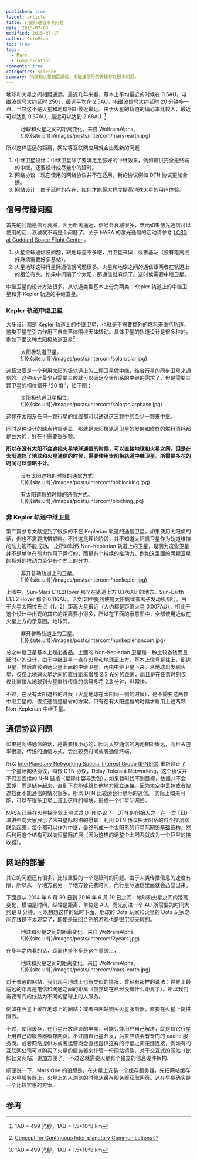 ```yaml
---
published: true
layout: article
title: 行星际通信相关问题
date: 2015-07-08
modified: 2015-07-17
author: OctoMiao
toc: true
tags: 
  - Mars
  - Communication
comments: true
categories: science
summary: 地球和火星相距遥远，电磁波信号的传输存在很多问题。
---
```



地球和火星之间相距遥远，最近几年来看，基本上平均最近的时候在 0.5AU，电磁波信号大约延时 250s，最远平均在 2.5AU，电磁波信号大约延时 20 分钟多一点。当然这不是火星和地球相距最近最远。由于火星的轨道的偏心率比较大，最近可以达到 0.37AU，最远可以达到 2.68AU. [^1]


<figure markdown="1">
<figcaption>
地球和火星之间的距离变化。来自 WolframAlpha。
</figcaption>
![]({{site.url}}/images/posts/intercom/mars-earth.jpg)
</figure>

所以这样遥远的距离，网站等互联网应用就会出现新的问题：

1. 中继卫星设计：中继卫星除了要满足足够好的中继效果，例如提供完全无终端的中继，还要设计成尽量小的延时。
2. 网络协议：现在使用的网络协议并不在适用，新的协议例如 DTN 协议更加合适。
3. 网站设计：由于延时的存在，如何才能最大程度提高地球火星的用户体验。


## 信号传播问题


首先的问题是信号衰减，因为距离遥远，信号会衰减很多，然而如果激光通信可以使用的话，衰减就不再是个问题了。关于 NASA 的激光通信的活动请参考 [LCRD at Goddard Space Flight Center](http://esc.gsfc.nasa.gov/267/LCRD.html) 。

1. 火星全球通信没问题，跟地球差不多吧，用卫星来做，或者基站（没有电离层好麻烦需要好多基站）。
2. 火星地球这种行星际通信就问题很多。火星和地球之间的通信跟两者在轨道上的相位有关。如果中间隔了个太阳，那通信就麻烦了。这时候需要中继卫星。

中继卫星的设计方法很多，从轨道类型基本上分为两类：Kepler 轨道上的中继卫星和非 Kepler 轨道的中继卫星。


### Kepler 轨道中继卫星

大多设计都是 Kepler 轨道上的中继卫星，也就是不需要额外的燃料来维持轨道，这类卫星在引力作用下自由落体围绕天体转动。具体卫星的轨道设计是很多种的，例如下面这种太阳极轨道卫星[^2]：

<figure markdown="1">
<figcaption>
太阳极轨道卫星。
</figcaption>
![]({{site.url}}/images/posts/intercom/solarpolar.jpg)
</figure>


这篇文章是一个利用太阳的极轨道上的三颗卫星做中继，结合行星的同步卫星来通信的。这种设计最少只需要三颗就可以满足全太阳系的中继的需求了，但是需要三颗卫星的相位错开 120 度[^1]，如下图：

<figure markdown="1">
<figcaption>
太阳极轨道卫星相位。
</figcaption>
![]({{site.url}}/images/posts/intercom/solarpolarphase.jpg)
</figure>


这样在太阳系任何一颗行星的位置都可以通过这三颗中的至少一颗来中继。

同时这种设计的缺点也很明显，那就是太阳极轨道卫星的发射和维修的燃料消耗都是巨大的，好在不需要很多颗。

**所以在没有太阳不会遮挡火星地球通信的时候，可以直接地球和火星之间，但是在太阳遮挡了地球和火星通信的时候，需要使用太阳极轨道中继卫星。所需要多花的时间可以忽略不计。**

<figure markdown="1">
<figcaption>
没有太阳遮挡的时候的通信方式。
</figcaption>
![]({{site.url}}/images/posts/intercom/noblocking.jpg)
</figure>



<figure markdown="1">
<figcaption>
有太阳遮挡的时候的通信方式。
</figcaption>
![]({{site.url}}/images/posts/intercom/blocking.jpg)
</figure>



### 非 Kepler 轨道中继卫星

第二篇参考文献提到了很多的不在 Keplerian 轨道的通信卫星。如果使用太阳帆的话，倒也不需要携带燃料。不过这是理论阶段，并不知道太阳帆卫星作为轨道维持的动力能不能成功。
之所以叫做 Non-Keplerian 轨道上的卫星，是因为这些卫星并不是单单在引力作用下运行的，而是有个持续的推动力。例如这里面的两颗卫星的额外的推动力至少有个向上的分力。



<figure markdown="1">
<figcaption>
非开普勒轨道上的卫星。
</figcaption>
![]({{site.url}}/images/posts/intercom/nonkepler.jpg)
</figure>


上图中，Sun-Mars L1/L2Hover 那个在轨道上方 0.176AU 的地方。Sun-Earth L1/L2 Hover 那个 0.116AU。论文[2]中提到使用太阳帆或者离子发动机都行。由于火星太阳拉氏点（1、2）距离火星很近（大约都是距离火星 0.007AU），相比于这个设计中出现的其它的距离要小得多，所以在下面的示意图中，全部使用近似在火星上方的示意图。地球同。


<figure markdown="1">
<figcaption>
非开普勒轨道上的卫星。
</figcaption>
![]({{site.url}}/images/posts/intercom/nonkepleriancom.jpg)
</figure>



总之中继卫星基本上是必备品。上面的 Non-Keplerian 卫星是一种比较省钱而且延时小的设计，由于中继卫星一直在火星和地球正上方，基本上信号是往上，到达卫星，然后直线到达火星上面的中继卫星，再由中继卫星下来。从地球出发到火星，仅仅比地球火星之间的直线距离增加 2.3 光分的距离，而且是在任意时刻仅仅比直接从地球到火星直线传播的信号多花 2.3 分钟，非常快。

不过，在没有太阳遮挡的时候（火星地球在太阳同一侧的时候），是不需要这两颗中继卫星的，直接通信是最省的方案。只有在有太阳遮挡的时候才启用上述两颗 Non-Keplerian 中继卫星。


## 通信协议问题

如果是网络通信的话，是需要很小心的，因为太空通信的两地相距很远，而且丢包率很高，传统的通信方式，会比较费时间或者通信终端。

所以 [InterPlanetary Networking Special Interest Group (IPNSIG)](http://ipnsig.org/) 重新设计了一个星际网络协议，叫做 DTN 协议，Delay-Tolerant Networking，这个协议并不假定连续的 N-N 链接（星际中容易丢包），如果暂时找不到目标，数据并不会丢掉，而是储存起来，直到下次能够跟其他地方建立连接。因为太空中丢包或者被遮挡而不能通信的情况很多。所以 DTN 比较适合行星际的通信。 实际上如果可能，可以在很多卫星上装上这样的模块，形成一个行星际网络。

NASA 已经在火星探测器上测试过 DTN 协议了。DTN 的创始人之一在一次 TED 演讲中向大家展示了未来星际网络的愿景：利用 DTN 协议把太阳系的各个探测器联系起来，每个都可以作为中继，最终形成一个太阳系的行星际网络基础结构，然后利用这个结构可以向恒星际扩展（因为这样的话整个太阳系就成为一个巨型的接收器）。 



## 网站的部署

其它的问题还有很多，比较重要的一个是延时的问题。由于人类传播信息的速度有限，所以从一个地方到另一个地方会花费时间，而行星际通信里面就会凸显出来。

下面是从 2014 年 6 月 30 日到 2016 年 6 月 19 日之间，地球和火星之间的距离变化，横轴是时间，纵轴是距离，单位是 AU。而光前进一个 AU 所需要的时间大约是 8 分钟。可以想想这样的延时下面，地球的 Dota 玩家和火星的 Dota 玩家之间连线是不太现实了，即使是玩回合制的游戏也是很沉闷无聊的。


<figure markdown="1">
<figcaption>
地球和火星之间的距离变化。来自 WolframAlpha。
</figcaption>
![]({{site.url}}/images/posts/intercom/2years.jpg)
</figure>

在多年之内看的话，距离也差不多是这个量级上，

<figure markdown="1">
<figcaption>
地球和火星之间的距离变化。来自 WolframAlpha。
</figcaption>
![]({{site.url}}/images/posts/intercom/mars-earth.jpg)
</figure>





对于普通的网站，我们现今地球上也有类似的情况，曾经有那样的说法：世界上最遥远的距离是电信和网通之间的距离（虽然现在已经没有什么距离了）。所以我们需要专门的线路为不同的星球上的人服务。

例如在火星上缓存地球上的网站；或者由网站购买火星服务器，直接在火星上提供服务。

不过，使用缓存，在行星开放建设的早期，可能只能用户自己解决，就是其它行星上用自己的服务器缓存网页。不过随着行星开发，后来应该会有专门的 cache 服务商。或者网络提供方或者运营商会直接提供这样的行星之间无缝连接，例如有的互联网公司可以购买了火星的服务器来托管一份网站镜像，对于交互式的网站（比如社交网站）更加方便了。
不过这就需要火星有个独立的信息硬件架构.


顺便说一下，Mars One 的设想是，在火星上安装一个缓存服务器，先把网站缓存在火星服务器上，火星上的人浏览的时候从缓存服务器获取网页。这在早期确实是一个比较实惠的方案。







## 参考


[^1]: 1AU = 499 光秒，1AU = 1.5*10^8 km
[^2]: [Concept for Continuous Inter-planetary Communications](http://www.nss.org/settlement/manufacturing/SM12.213.ContinuousInterPlanetaryCommunications.pdf)